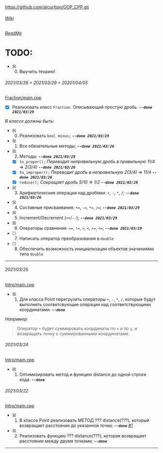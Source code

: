 ﻿https://github.com/alcuritsin/OOP_CPP.git

###### [Wiki](wiki)
###### [ReadMe](ReadMe.md)

# TODO:
- [x] 0. Выучить теорию!

###### 2021/03/26 + 2021/03/29 + 20201/04/05
[Fraction/main.cpp](/Intro/Fraction/main.cpp)
- [x] Реализовать класс `Fraction`. Описывающий простую дробь. ***`--done 2021/03/29`***

*В классе должны быть:*

- [x] 0. Реализовать `bool minus;` ***`--done 2021/03/29`***
- [x] 1. Все обязательные методы;	***`--done 2021/03/26`***
- [x] 2. Методы:	***`--done 2021/03/29`***
	- [x] `to_proper();`	*Переводит неправильную дробь в правильную 11/4 => 2(3/4)* ***`--done 2021/03/26`***
	- [x] `to_improper();`	*Переводит дробь в неправильную	2(3/4) => 11/4* ***`--done 2021/03/26`***
	- [x] `reduce();`		*Сокращает дробь		5/10 => 1/2* ***`--done 2021/03/29`***
- [x] 3. Арифметические операции над дробями: `+`, `-`, `*`, `/`;	***`--done 2021/03/26`***
- [x] 4. Составные присваивания: `+=`, `-=`, `*=`, `/=`;	***`--done 2021/03/29`***
- [x] 5. Increment/Decrement (`++`/`--`);	***`--done 2021/03/29`***
- [x] 6. Операторы сравнения: `==`, `!=`, `>`, `<`, `>=`, `<=`;	***`--done 2021/03/29`***
- [ ] 7. Написать оператор преобразования в `double`
- [ ] 8. Обеспечить возможность инициализации объектов значениями типа `double`

---

###### 2021/03/25
[Intro/main.cpp](/Intro/main.cpp)
- [x] 1. Для класса Point перегрузить опервторы `+`, `-`, `*`, `/`, которые будут выполнять соответсвующие операции над соответствующими координатами. ***`--done`***

*Например:*
> Оператор `+` будет суммировать координаты по `x` и по `y`, и возвращать точку с суммированными координатами. 

###### 2021/03/24
[Intro/main.cpp](/Intro/main.cpp)
- [x] 1. Оптимизировать метод и функцию distance до одной строки кода. ***`--done`***

###### 2021/03/22
[Intro/main.cpp](/Intro/main.cpp)
- [x] 1. В классе Point реализовать МЕТОД ??? distance(???), который возвращает расстояние до указанной точки; ***`--done`*** [#1](https://github.com/alcuritsin/OOP_CPP/issues/1 "issues/1")
- [x] 2. Реализовать функцию ??? distance(???), которая возвращает расстояние между двумя точками; ***`--done`***

---
[ThisRepo]:(https://github.com/alcuritsin/OOP_CPP.git)